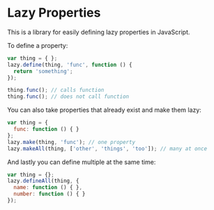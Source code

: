 # Lazy Properties

This is a library for easily defining lazy properties in JavaScript.

To define a property:

``` javascript
var thing = { };
lazy.define(thing, 'func', function () {
  return 'something';
});

thing.func(); // calls function
thing.func(); // does not call function
```

You can also take properties that already exist and make them lazy:

``` javascript
var thing = {
  func: function () { }
};
lazy.make(thing, 'func'); // one property
lazy.makeAll(thing, ['other', 'things', 'too']); // many at once
```

And lastly you can define multiple at the same time:

``` javascript
var thing = {};
lazy.defineAll(thing, {
  name: function () { },
  number: function () { }
});
```

